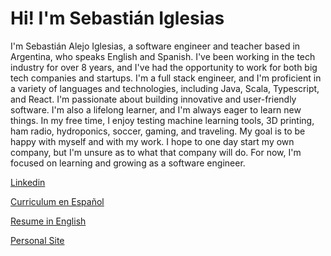 # Hi! I'm Sebastián Iglesias

I'm Sebastián Alejo Iglesias, a software engineer and teacher based in Argentina, who speaks English and Spanish. I've been working in the tech industry for over 8 years, and I've had the opportunity to work for both big tech companies and startups. I'm a full stack engineer, and I'm proficient in a variety of languages and technologies, including Java, Scala, Typescript, and React. I'm passionate about building innovative and user-friendly software. I'm also a lifelong learner, and I'm always eager to learn new things. In my free time, I enjoy testing machine learning tools, 3D printing, ham radio, hydroponics, soccer, gaming, and traveling. My goal is to be happy with myself and with my work. I hope to one day start my own company, but I'm unsure as to what that company will do. For now, I'm focused on learning and growing as a software engineer.

[Linkedin](https://www.linkedin.com/in/sebiglesias)

[Curriculum en Español](https://sebiglesias.github.io/assets/es/cv.pdf)

[Resume in English](https://sebiglesias.github.io/assets/en/cv.pdf)

[Personal Site](https://sebiglesias.github.io/)
